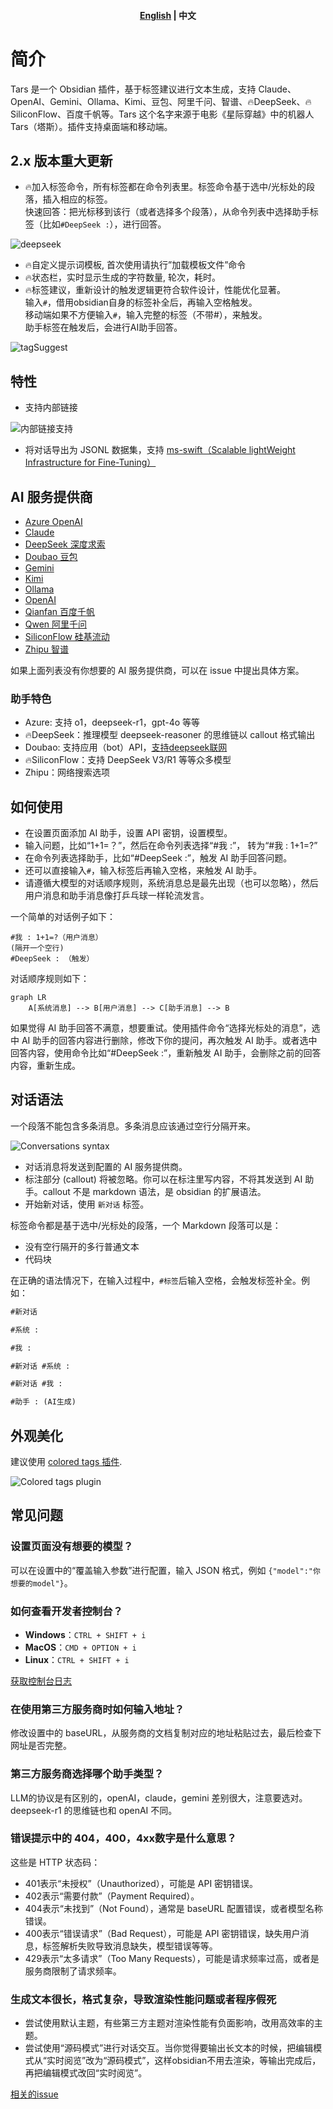 <h4 align="center">
	<p>
		<a href="https://github.com/TarsLab/obsidian-tars/blob/main/README_en.md">English</a> |
			<b>中文</b>
	<p>
</h4>

# 简介

Tars 是一个 Obsidian 插件，基于标签建议进行文本生成，支持 Claude、OpenAI、Gemini、Ollama、Kimi、豆包、阿里千问、智谱、🔥DeepSeek、🔥SiliconFlow、百度千帆等。Tars 这个名字来源于电影《星际穿越》中的机器人 Tars（塔斯）。插件支持桌面端和移动端。

## 2.x 版本重大更新

- 🔥加入标签命令，所有标签都在命令列表里。标签命令基于选中/光标处的段落，插入相应的标签。  
  快速回答：把光标移到该行（或者选择多个段落），从命令列表中选择助手标签（比如`#DeepSeek :`），进行回答。

![deepseek](docs/images/zh/deepSeek.gif)

- 🔥自定义提示词模板, 首次使用请执行”加载模板文件”命令
- 🔥状态栏，实时显示生成的字符数量, 轮次，耗时。
- 🔥标签建议，重新设计的触发逻辑更符合软件设计，性能优化显著。  
  输入`#`，借用obsidian自身的标签补全后，再输入空格触发。  
  移动端如果不方便输入`#`，输入完整的标签（不带#），来触发。  
  助手标签在触发后，会进行AI助手回答。

![tagSuggest](docs/images/tagSuggest.gif)

## 特性

- 支持内部链接

![内部链接支持](docs/images/zh/作家提示词.png)

- 将对话导出为 JSONL 数据集，支持 [ms-swift（Scalable lightWeight Infrastructure for Fine-Tuning）](https://github.com/modelscope/swift)

## AI 服务提供商

- [Azure OpenAI](https://azure.microsoft.com)
- [Claude](https://claude.ai)
- [DeepSeek 深度求索](https://www.deepseek.com)
- [Doubao 豆包](https://www.volcengine.com/product/doubao)
- [Gemini](https://gemini.google.com)
- [Kimi](https://www.moonshot.cn)
- [Ollama](https://www.ollama.com)
- [OpenAI](https://platform.openai.com/api-keys)
- [Qianfan 百度千帆](https://qianfan.cloud.baidu.com)
- [Qwen 阿里千问](https://dashscope.console.aliyun.com)
- [SiliconFlow 硅基流动](https://siliconflow.cn)
- [Zhipu 智谱](https://open.bigmodel.cn/)

如果上面列表没有你想要的 AI 服务提供商，可以在 issue 中提出具体方案。

### 助手特色

- Azure: 支持 o1，deepseek-r1，gpt-4o 等等
- 🔥DeepSeek：推理模型 deepseek-reasoner 的思维链以 callout 格式输出
- Doubao: 支持应用（bot）API，[支持deepseek联网](https://github.com/TarsLab/obsidian-tars/issues/68)
- 🔥SiliconFlow：支持 DeepSeek V3/R1 等等众多模型
- Zhipu：网络搜索选项

## 如何使用

- 在设置页面添加 AI 助手，设置 API 密钥，设置模型。
- 输入问题，比如“1+1=？”，然后在命令列表选择“#我 :”， 转为“#我 : 1+1=?”
- 在命令列表选择助手，比如“#DeepSeek :”，触发 AI 助手回答问题。
- 还可以直接输入`#`，输入标签后再输入空格，来触发 AI 助手。
- 请遵循大模型的对话顺序规则，系统消息总是最先出现（也可以忽略），然后用户消息和助手消息像打乒乓球一样轮流发言。

一个简单的对话例子如下：

```text
#我 : 1+1=?（用户消息）
(隔开一个空行)
#DeepSeek : （触发）
```

对话顺序规则如下：

```mermaid
graph LR
    A[系统消息] --> B[用户消息] --> C[助手消息] --> B
```

如果觉得 AI 助手回答不满意，想要重试。使用插件命令“选择光标处的消息”，选中 AI 助手的回答内容进行删除，修改下你的提问，再次触发 AI 助手。或者选中回答内容，使用命令比如“#DeepSeek :”，重新触发 AI 助手，会删除之前的回答内容，重新生成。

## 对话语法

一个段落不能包含多条消息。多条消息应该通过空行分隔开来。

![Conversations syntax](docs/images/zh/语法.png)

- 对话消息将发送到配置的 AI 服务提供商。
- 标注部分 (callout) 将被忽略。你可以在标注里写内容，不将其发送到 AI 助手。callout 不是 markdown 语法，是 obsidian 的扩展语法。
- 开始新对话，使用 `新对话` 标签。

标签命令都是基于选中/光标处的段落，一个 Markdown 段落可以是：

- 没有空行隔开的多行普通文本
- 代码块

在正确的语法情况下，在输入过程中，`#标签`后输入空格，会触发标签补全。例如：

```markdown
#新对话

#系统 :

#我 :

#新对话 #系统 :

#新对话 #我 :

#助手 : (AI生成)
```

## 外观美化

建议使用 [colored tags 插件](https://github.com/pfrankov/obsidian-colored-tags).

![Colored tags plugin](docs/images/coloredTags.png)

## 常见问题

### 设置页面没有想要的模型？

可以在设置中的“覆盖输入参数”进行配置，输入 JSON 格式，例如 `{"model":"你想要的model"}`。

### 如何查看开发者控制台？

- **Windows**：`CTRL + SHIFT + i`
- **MacOS**：`CMD + OPTION + i`
- **Linux**：`CTRL + SHIFT + i`

[获取控制台日志](https://publish.obsidian.md/help-zh/%E5%B8%AE%E5%8A%A9%E4%B8%8E%E6%94%AF%E6%8C%81#%E8%8E%B7%E5%8F%96%E6%8E%A7%E5%88%B6%E5%8F%B0%E6%97%A5%E5%BF%97)

### 在使用第三方服务商时如何输入地址？

修改设置中的 baseURL，从服务商的文档复制对应的地址粘贴过去，最后检查下网址是否完整。

### 第三方服务商选择哪个助手类型？

LLM的协议是有区别的，openAI，claude，gemini 差别很大，注意要选对。deepseek-r1 的思维链也和 openAI 不同。

### 错误提示中的 404，400，4xx数字是什么意思？

这些是 HTTP 状态码：

- 401表示“未授权”（Unauthorized），可能是 API 密钥错误。
- 402表示“需要付款”（Payment Required）。
- 404表示“未找到”（Not Found），通常是 baseURL 配置错误，或者模型名称错误。
- 400表示“错误请求”（Bad Request），可能是 API 密钥错误，缺失用户消息，标签解析失败导致消息缺失，模型错误等等。
- 429表示“太多请求”（Too Many Requests），可能是请求频率过高，或者是服务商限制了请求频率。

### 生成文本很长，格式复杂，导致渲染性能问题或者程序假死

- 尝试使用默认主题，有些第三方主题对渲染性能有负面影响，改用高效率的主题。
- 尝试使用“源码模式”进行对话交互。当你觉得要输出长文本的时候，把编辑模式从“实时阅览”改为“源码模式”，这样obsidian不用去渲染，等输出完成后，再把编辑模式改回“实时阅览”。

[相关的issue](https://github.com/TarsLab/obsidian-tars/issues/78)
